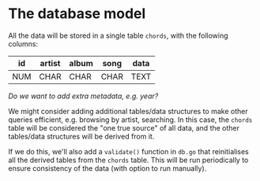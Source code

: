# The database model

All the data will be stored in a single table `chords`, with the following
columns:

| id  | artist | album | song | data |
|-----|--------|-------|------|------|
| NUM |  CHAR  | CHAR  | CHAR | TEXT |

*Do we want to add extra metadata, e.g. year?*

We might consider adding additional tables/data structures to make other queries efficient, e.g. browsing by artist, searching. In this case, the `chords` table will be considered the "one true source" of all data, and the other tables/data structures will be derived from it.

If we do this, we'll also add a `validate()` function in `db.go` that reinitialises all the derived tables from the `chords` table. This will be run periodically to ensure consistency of the data (with option to run manually).